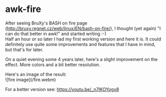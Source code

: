 # awk-fire

After seeing BruXy's BASH on fire page (http://bruxy.regnet.cz/web/linux/EN/bash-on-fire/), I thought (yet again) "I can do that better in awk!" and started writing :-)  <br>
Half an hour or so later I had my first working version and here it is. It could definitely use quite some improvements and features that I have in mind, but that's for later.  <br>
<p>
On a quiet evening some 4 years later, here's a slight improvement on the effect. More colors and a bit better resolution.  <br>
<p>
Here's an image of the result:  <br>
![fire image](/fire.webm)

For a better version see: https://youtu.be/_n7IKOYogv8
